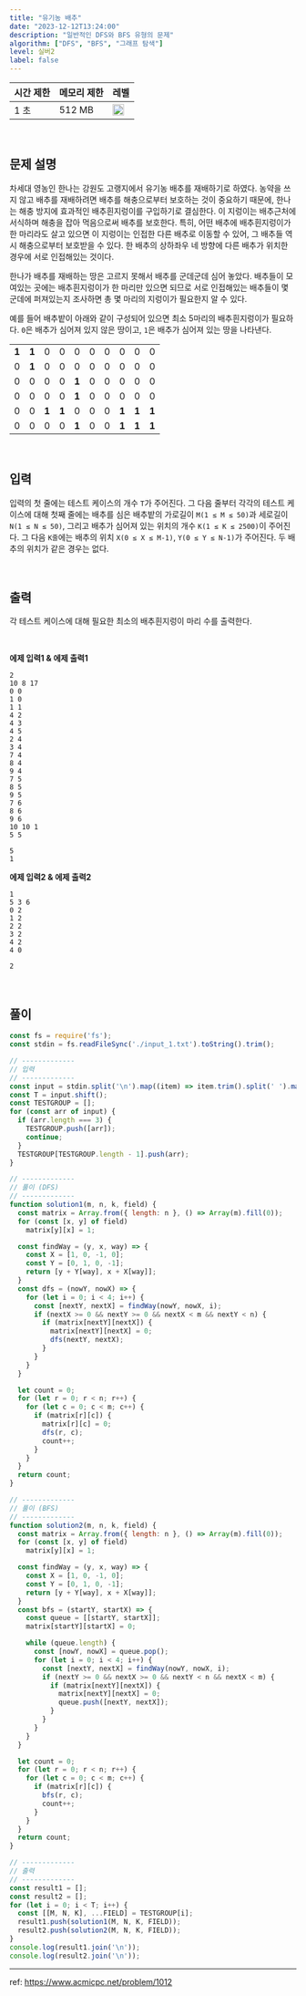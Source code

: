 ```yaml
---
title: "유기농 배추"
date: "2023-12-12T13:24:00"
description: "일반적인 DFS와 BFS 유형의 문제"
algorithm: ["DFS", "BFS", "그래프 탐색"]
level: 실버2
label: false
---
```


| 시간 제한 | 메모리 제한 | 레벨 |
| -------- | ---------- | ---- |
| 1 초 | 512 MB | <img src="https://d2gd6pc034wcta.cloudfront.net/tier/9.svg" style="width: 20px" /> |

<br>

## 문제 설명

차세대 영농인 한나는 강원도 고랭지에서 유기농 배추를 재배하기로 하였다. 농약을 쓰지 않고 배추를 재배하려면 배추를 해충으로부터 보호하는 것이 중요하기 때문에, 한나는 해충 방지에 효과적인 배추흰지렁이를 구입하기로 결심한다. 이 지렁이는 배추근처에 서식하며 해충을 잡아 먹음으로써 배추를 보호한다. 특히, 어떤 배추에 배추흰지렁이가 한 마리라도 살고 있으면 이 지렁이는 인접한 다른 배추로 이동할 수 있어, 그 배추들 역시 해충으로부터 보호받을 수 있다. 한 배추의 상하좌우 네 방향에 다른 배추가 위치한 경우에 서로 인접해있는 것이다.

한나가 배추를 재배하는 땅은 고르지 못해서 배추를 군데군데 심어 놓았다. 배추들이 모여있는 곳에는 배추흰지렁이가 한 마리만 있으면 되므로 서로 인접해있는 배추들이 몇 군데에 퍼져있는지 조사하면 총 몇 마리의 지렁이가 필요한지 알 수 있다. 

예를 들어 배추밭이 아래와 같이 구성되어 있으면 최소 5마리의 배추흰지렁이가 필요하다. `0`은 배추가 심어져 있지 않은 땅이고, `1`은 배추가 심어져 있는 땅을 나타낸다.

<table>
	<tbody>
		<tr>
			<td><strong>1</strong></td>
			<td><strong>1</strong></td>
			<td>0</td>
			<td>0</td>
			<td>0</td>
			<td>0</td>
			<td>0</td>
			<td>0</td>
			<td>0</td>
			<td>0</td>
		</tr>
		<tr>
			<td>0</td>
			<td><strong>1</strong></td>
			<td>0</td>
			<td>0</td>
			<td>0</td>
			<td>0</td>
			<td>0</td>
			<td>0</td>
			<td>0</td>
			<td>0</td>
		</tr>
		<tr>
			<td>0</td>
			<td>0</td>
			<td>0</td>
			<td>0</td>
			<td><strong>1</strong></td>
			<td>0</td>
			<td>0</td>
			<td>0</td>
			<td>0</td>
			<td>0</td>
		</tr>
		<tr>
			<td>0</td>
			<td>0</td>
			<td>0</td>
			<td>0</td>
			<td><strong>1</strong></td>
			<td>0</td>
			<td>0</td>
			<td>0</td>
			<td>0</td>
			<td>0</td>
		</tr>
		<tr>
			<td>0</td>
			<td>0</td>
			<td><strong>1</strong></td>
			<td><strong>1</strong></td>
			<td>0</td>
			<td>0</td>
			<td>0</td>
			<td><strong>1</strong></td>
			<td><strong>1</strong></td>
			<td><strong>1</strong></td>
		</tr>
		<tr>
			<td>0</td>
			<td>0</td>
			<td>0</td>
			<td>0</td>
			<td><strong>1</strong></td>
			<td>0</td>
			<td>0</td>
			<td><strong>1</strong></td>
			<td><strong>1</strong></td>
			<td><strong>1</strong></td>
		</tr>
	</tbody>
</table>

<br>

## 입력

입력의 첫 줄에는 테스트 케이스의 개수 `T`가 주어진다. 그 다음 줄부터 각각의 테스트 케이스에 대해 첫째 줄에는 배추를 심은 배추밭의 가로길이 `M(1 ≤ M ≤ 50)`과 세로길이 `N(1 ≤ N ≤ 50)`, 그리고 배추가 심어져 있는 위치의 개수 `K(1 ≤ K ≤ 2500)`이 주어진다. 그 다음 `K줄`에는 배추의 위치 `X(0 ≤ X ≤ M-1)`, `Y(0 ≤ Y ≤ N-1)`가 주어진다. 두 배추의 위치가 같은 경우는 없다.

<br>

## 출력

각 테스트 케이스에 대해 필요한 최소의 배추흰지렁이 마리 수를 출력한다.

<br>

**에제 입력1 & 에제 출력1**

```text
2
10 8 17
0 0
1 0
1 1
4 2
4 3
4 5
2 4
3 4
7 4
8 4
9 4
7 5
8 5
9 5
7 6
8 6
9 6
10 10 1
5 5

```

```text
5
1

```

**에제 입력2 & 에제 출력2**

```text
1
5 3 6
0 2
1 2
2 2
3 2
4 2
4 0

```

```text
2

```

<br>

## 풀이

```javascript
const fs = require('fs');
const stdin = fs.readFileSync('./input_1.txt').toString().trim();

// -------------
// 입력
// -------------
const input = stdin.split('\n').map((item) => item.trim().split(' ').map(Number));
const T = input.shift();
const TESTGROUP = [];
for (const arr of input) {
  if (arr.length === 3) {
    TESTGROUP.push([arr]);
    continue;
  }
  TESTGROUP[TESTGROUP.length - 1].push(arr);
}

// -------------
// 풀이 (DFS)
// -------------
function solution1(m, n, k, field) {
  const matrix = Array.from({ length: n }, () => Array(m).fill(0));
  for (const [x, y] of field)
    matrix[y][x] = 1;

  const findWay = (y, x, way) => {
    const X = [1, 0, -1, 0];
    const Y = [0, 1, 0, -1];
    return [y + Y[way], x + X[way]];
  }
  const dfs = (nowY, nowX) => {
    for (let i = 0; i < 4; i++) {
      const [nextY, nextX] = findWay(nowY, nowX, i);
      if (nextX >= 0 && nextY >= 0 && nextX < m && nextY < n) {
        if (matrix[nextY][nextX]) {
          matrix[nextY][nextX] = 0;
          dfs(nextY, nextX);
        }
      }
    }
  }

  let count = 0;
  for (let r = 0; r < n; r++) {
    for (let c = 0; c < m; c++) {
      if (matrix[r][c]) {
        matrix[r][c] = 0;
        dfs(r, c);
        count++;
      }
    }
  }
  return count;
}

// -------------
// 풀이 (BFS)
// -------------
function solution2(m, n, k, field) {
  const matrix = Array.from({ length: n }, () => Array(m).fill(0));
  for (const [x, y] of field)
    matrix[y][x] = 1;

  const findWay = (y, x, way) => {
    const X = [1, 0, -1, 0];
    const Y = [0, 1, 0, -1];
    return [y + Y[way], x + X[way]];
  }
  const bfs = (startY, startX) => {
    const queue = [[startY, startX]];
    matrix[startY][startX] = 0;

    while (queue.length) {
      const [nowY, nowX] = queue.pop();
      for (let i = 0; i < 4; i++) {
        const [nextY, nextX] = findWay(nowY, nowX, i);
        if (nextY >= 0 && nextX >= 0 && nextY < n && nextX < m) {
          if (matrix[nextY][nextX]) {
            matrix[nextY][nextX] = 0;
            queue.push([nextY, nextX]);
          }
        }
      }
    }
  }

  let count = 0;
  for (let r = 0; r < n; r++) {
    for (let c = 0; c < m; c++) {
      if (matrix[r][c]) {
        bfs(r, c);
        count++;
      }
    }
  }
  return count;
}

// -------------
// 출력
// -------------
const result1 = [];
const result2 = [];
for (let i = 0; i < T; i++) {
  const [[M, N, K], ...FIELD] = TESTGROUP[i];
  result1.push(solution1(M, N, K, FIELD));
  result2.push(solution2(M, N, K, FIELD));
}
console.log(result1.join('\n'));
console.log(result2.join('\n'));
```

---

ref: https://www.acmicpc.net/problem/1012
